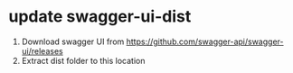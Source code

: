 # update swagger-ui-dist

1. Download swagger UI from https://github.com/swagger-api/swagger-ui/releases
2. Extract dist folder to this location
